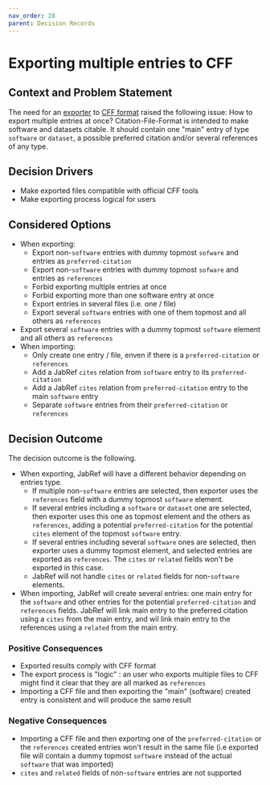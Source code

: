 ```yaml
---
nav_order: 28
parent: Decision Records
---
```


<!-- we need to disable MD025, because we use the different heading "ADR Template" in the homepage (see above) than it is foreseen in the template -->
<!-- markdownlint-disable-next-line MD025 -->
# Exporting multiple entries to CFF

## Context and Problem Statement

The need for an [exporter](https://github.com/JabRef/jabref/issues/10661) to [CFF format](https://github.com/citation-file-format/citation-file-format/blob/main/schema-guide.md) raised the following issue: How to export multiple entries at once? Citation-File-Format is intended to make software and datasets citable. It should contain one "main" entry of type `software` or `dataset`, a possible preferred citation and/or several references of any type.

## Decision Drivers

* Make exported files compatible with official CFF tools
* Make exporting process logical for users

## Considered Options

* When exporting:
  * Export non-`software` entries with dummy topmost `sofware` and entries as `preferred-citation`
  * Export non-`software` entries with dummy topmost `sofware` and entries as `references`
  * Forbid exporting multiple entries at once
  * Forbid exporting more than one software entry at once
  * Export entries in several files (i.e. one / file)
  * Export several `software` entries with one of them topmost and all others as `references`
* Export several `software` entries with a dummy topmost `software` element and all others as `references`
* When importing:  
  * Only create one entry / file, enven if there is a `preferred-citation` or `references`
  * Add a JabRef `cites` relation from `software` entry to its `preferred-citation`
  * Add a JabRef `cites` relation from `preferred-citation` entry to the main `software` entry
  * Separate `software` entries from their `preferred-citation` or `references`

## Decision Outcome

The decision outcome is the following.

* When exporting, JabRef will have a different behavior depending on entries type.
  * If multiple non-`software` entries are selected, then exporter uses the `references` field with a dummy topmost `software` element.
  * If several entries including a `software` or `dataset` one are selected, then exporter uses this one as topmost element and the others as `references`, adding a potential `preferred-citation` for the potential `cites` element of the topmost `software` entry.
  * If several entries including several `software` ones are selected, then exporter uses a dummy topmost element, and selected entries are exported as `references`. The `cites` or `related` fields won't be exported in this case.
  * JabRef will not handle `cites` or `related` fields for non-`software` elements.
* When importing, JabRef will create several entries: one main entry for the `software` and other entries for the potential `preferred-citation` and `references` fields. JabRef will link main entry to the preferred citation using a `cites` from the main entry, and wil link main entry to the references using a `related` from the main entry.

### Positive Consequences

* Exported results comply with CFF format
* The export process is "logic" : an user who exports multiple files to CFF might find it clear that they are all marked as `references`
* Importing a CFF file and then exporting the "main" (software) created entry is consistent and will produce the same result

### Negative Consequences

* Importing a CFF file and then exporting one of the `preferred-citation` or the `references` created entries won't result in the same file (i.e exported file will contain a dummy topmost `software` instead of the actual `software` that was imported)
* `cites` and `related` fields of non-`software` entries are not supported
